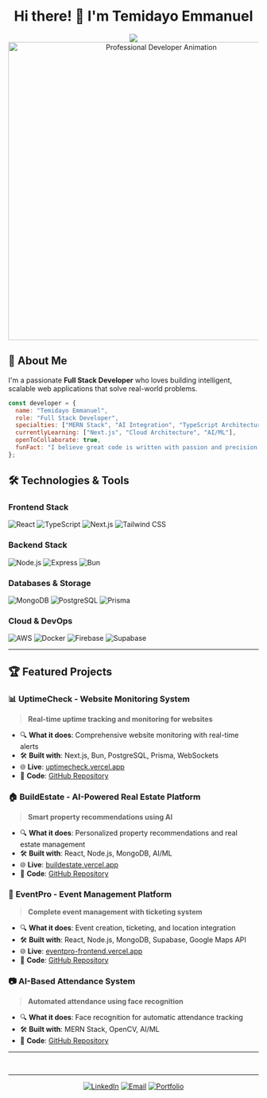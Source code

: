 
<div align="center">
  <h1>Hi there! 👋 I'm Temidayo Emmanuel</h1>
</div>

<div align="center">
  <img src="https://readme-typing-svg.herokuapp.com?lines=I'm+a+Software+Developer;I'm+a+Full+Stack+Developer;I+build+awesome+digital+products;I+turn+ideas+into+interactive+digital+products!&center=true&width=600&height=45" />
</div>

<div align="center">
  <img src="https://user-images.githubusercontent.com/74038190/229223263-cf2e4b07-2615-4f87-9c38-e37600f8381a.gif" width="600" alt="Professional Developer Animation"/>
</div>


## 🚀 About Me

I'm a passionate **Full Stack Developer** who loves building intelligent, scalable web applications that solve real-world problems.

```javascript
const developer = {
  name: "Temidayo Emmanuel",
  role: "Full Stack Developer",
  specialties: ["MERN Stack", "AI Integration", "TypeScript Architecture"],
  currentlyLearning: ["Next.js", "Cloud Architecture", "AI/ML"],
  openToCollaborate: true,
  funFact: "I believe great code is written with passion and precision ✨"
};
```
## 🛠️ Technologies & Tools

### **Frontend Stack**
![React](https://img.shields.io/badge/-React-61DAFB?style=flat-square&logo=react&logoColor=black)
![TypeScript](https://img.shields.io/badge/-TypeScript-3178C6?style=flat-square&logo=typescript&logoColor=white)
![Next.js](https://img.shields.io/badge/-Next.js-000000?style=flat-square&logo=nextdotjs&logoColor=white)
![Tailwind CSS](https://img.shields.io/badge/-Tailwind_CSS-06B6D4?style=flat-square&logo=tailwindcss&logoColor=white)

### **Backend Stack**
![Node.js](https://img.shields.io/badge/-Node.js-339933?style=flat-square&logo=nodedotjs&logoColor=white)
![Express](https://img.shields.io/badge/-Express-000000?style=flat-square&logo=express&logoColor=white)
![Bun](https://img.shields.io/badge/-Bun-000000?style=flat-square&logo=bun&logoColor=white)

### **Databases & Storage**
![MongoDB](https://img.shields.io/badge/-MongoDB-47A248?style=flat-square&logo=mongodb&logoColor=white)
![PostgreSQL](https://img.shields.io/badge/-PostgreSQL-4169E1?style=flat-square&logo=postgresql&logoColor=white)
![Prisma](https://img.shields.io/badge/-Prisma-2D3748?style=flat-square&logo=prisma&logoColor=white)

### **Cloud & DevOps**
![AWS](https://img.shields.io/badge/-AWS-232F3E?style=flat-square&logo=amazonaws&logoColor=white)
![Docker](https://img.shields.io/badge/-Docker-2496ED?style=flat-square&logo=docker&logoColor=white)
![Firebase](https://img.shields.io/badge/-Firebase-FFCA28?style=flat-square&logo=firebase&logoColor=black)
![Supabase](https://img.shields.io/badge/-Supabase-3ECF8E?style=flat-square&logo=supabase&logoColor=white)

---


## 🏆 Featured Projects

### 📊 **UptimeCheck** - Website Monitoring System
> **Real-time uptime tracking and monitoring for websites**

- 🔍 **What it does**: Comprehensive website monitoring with real-time alerts
- 🛠️ **Built with**: Next.js, Bun, PostgreSQL, Prisma, WebSockets
- 🌐 **Live**: [uptimecheck.vercel.app](https://uptimecheck.vercel.app)
- 📁 **Code**: [GitHub Repository](https://github.com/AAYUSH412/uptimecheck)

### 🏠 **BuildEstate** - AI-Powered Real Estate Platform
> **Smart property recommendations using AI**

- 🔍 **What it does**: Personalized property recommendations and real estate management
- 🛠️ **Built with**: React, Node.js, MongoDB, AI/ML
- 🌐 **Live**: [buildestate.vercel.app](https://buildestate.vercel.app)
- 📁 **Code**: [GitHub Repository](https://github.com/AAYUSH412/Real-Estate-Website)

### 🎉 **EventPro** - Event Management Platform
> **Complete event management with ticketing system**

- 🔍 **What it does**: Event creation, ticketing, and location integration
- 🛠️ **Built with**: React, Node.js, MongoDB, Supabase, Google Maps API
- 🌐 **Live**: [eventpro-frontend.vercel.app](https://eventpro-frontend.vercel.app/)
- 📁 **Code**: [GitHub Repository](https://github.com/AAYUSH412/Event-Management-Platform-Eventpro-)

### 📷 **AI-Based Attendance System**
> **Automated attendance using face recognition**

- 🔍 **What it does**: Face recognition for automatic attendance tracking
- 🛠️ **Built with**: MERN Stack, OpenCV, AI/ML
- 📁 **Code**: [GitHub Repository](https://github.com/AAYUSH412/Face-Recognition-Attendance-System)

---


<!--
## About Me


```typescript
const temidayoEmmanuel = {
  role: "Software Developer",
  experience: "3+ years",
  currentFocus: [
    "Next.js 15 & React 19",
    "TypeScript Architecture",
  ],
  askMeAbout: "Next.JS, UI performance and MERN Stack",
};
```
-->

<br clear="right"/>

<!--## 🎯 Featured Projects

<!-- <div>

| 🚀 **Project** | 🛠️ **Tech Stack** | 📈 **Status** | 🔗 **Link** |
|:---------------|:-------------------|:---------------|:-------------|
| **E-Commerce Platform** | Next.js 15, TypeScript, Stripe | 🟢 Active | [View Demo](https://github.com/temidayo-emmanuel) |
| **3D Portfolio Site** | Three.js, GSAP, React | 🟡 In Progress | [View Progress](https://github.com/temidayo-emmanuel) |
| **SaaS Dashboard** | React, Node.js, MongoDB | 🟢 Active | [View Live](https://github.com/temidayo-emmanuel) |
| **Mobile App** | React Native, Firebase | 🔴 Planning | [View Roadmap](https://github.com/temidayo-emmanuel) |

</div> -->

---

<!--
## Frontend

<div>
  <img src="https://raw.githubusercontent.com/devicons/devicon/master/icons/react/react-original-wordmark.svg" alt="React" width="40" title="React" />&nbsp;&nbsp;
  <img src="https://www.vectorlogo.zone/logos/tailwindcss/tailwindcss-icon.svg" alt="TailwindCSS" width="30" title="TailwindCSS" />&nbsp;&nbsp;
  <img src="https://raw.githubusercontent.com/devicons/devicon/master/icons/javascript/javascript-original.svg" alt="JavaScript" width="30" title="JavaScript" />&nbsp;&nbsp;
  <img src="https://raw.githubusercontent.com/devicons/devicon/master/icons/typescript/typescript-original.svg" alt="TypeScript" width="30" title="TypeScript" />&nbsp;&nbsp;
  <img src="https://raw.githubusercontent.com/devicons/devicon/master/icons/html5/html5-original.svg" alt="HTML5" width="30" title="HTML5" />&nbsp;&nbsp;
  <img src="https://raw.githubusercontent.com/devicons/devicon/master/icons/css3/css3-original.svg" alt="CSS3" width="30" title="CSS3" />&nbsp;&nbsp;
  <img src="https://raw.githubusercontent.com/devicons/devicon/master/icons/sass/sass-original.svg" alt="SASS" width="30" title="SASS" />
</div>
 -->


<!--
## Backend

<div>
  <img src="https://raw.githubusercontent.com/devicons/devicon/master/icons/nodejs/nodejs-original-wordmark.svg" alt="Node.js" width="30" title="Node.js" />&nbsp;&nbsp;
  <img src="https://raw.githubusercontent.com/devicons/devicon/master/icons/mongodb/mongodb-original-wordmark.svg" alt="MongoDB" width="30" title="MongoDB" />&nbsp;&nbsp;
  <img src="https://upload.wikimedia.org/wikipedia/commons/6/64/Expressjs.png" alt="Express.js" height="30" width="30" title="Express.js" />
</div>
 -->




<!--### 📊 GitHub Stats

<p align="center">
  <img src="https://github-readme-stats.vercel.app/api?username=temidayo-emmanuel&show_icons=true&theme=radical" height="160" />
  <img src="https://github-readme-stats.vercel.app/api/top-langs/?username=temidayo-emmanuel&layout=compact&theme=radical" height="160" />
</p>

<p align="center">
  <img src="https://github-readme-streak-stats.herokuapp.com/?user=temidayo-emmanuel&theme=radical" alt="Streak Stats" />
</p>

<p align="center">
  <img src="https://komarev.com/ghpvc/?username=temidayo-emmanuel&label=Profile+Views&color=blue&style=flat" alt="Profile Views" />
</p>
-->

<!--## 📈 Weekly Development Breakdown

```text
TypeScript   12 hrs 30 mins  ████████████████▓░░░░   68.5%
React        4 hrs 15 mins   ██████▒░░░░░░░░░░░░░░░   23.2%
CSS/SCSS     1 hr 20 mins    ██▒░░░░░░░░░░░░░░░░░░░    7.3%
JSON         15 mins         ▒░░░░░░░░░░░░░░░░░░░░░    1.0%
```
-->



<div align="center">
  
[![LinkedIn](https://img.shields.io/badge/LinkedIn-0077B5?style=for-the-badge&logo=linkedin&logoColor=white)](https://linkedin.com/in/adebayotemidayo)
[![Email](https://img.shields.io/badge/Email-D14836?style=for-the-badge&logo=gmail&logoColor=white)](mailto:adebayotemidayo601@gmail.com)
[![Portfolio](https://img.shields.io/badge/Portfolio-FF5722?style=for-the-badge&logo=google-chrome&logoColor=white)](https://temidayoemmanuel.vercel.app)

</div>

